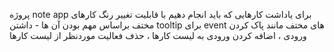 پروژه note app برای یاداشت کارهایی که باید انجام دهیم با قابلیت تغییر رنگ کارهای مختف براساس مهم بودن آن ها - داشتن tooltip برای event های مختف مانند پاک کردن ورودی ، اضافه کردن ورودی به لیست کارها ، حذف فعالیت موردنظر از لیست کارها

